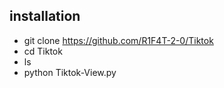 ## installation

   -   git clone https://github.com/R1F4T-2-0/Tiktok
   -   cd Tiktok 
   -   ls
   -   python Tiktok-View.py
